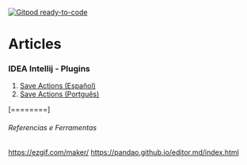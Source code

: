 [![Gitpod ready-to-code](https://img.shields.io/badge/Gitpod-ready--to--code-blue?logo=gitpod)](https://gitpod.io/#https://github.com/dimmyjr/articles)

# Articles

### IDEA Intellij - Plugins

1. [Save Actions (Español)](intellij_save_action_ES.md)
2. [Save Actions (Portguês)](intellij_save_action_PT.md)



[========]

###### Referencias e Ferramentas
https://ezgif.com/maker/
https://pandao.github.io/editor.md/index.html
